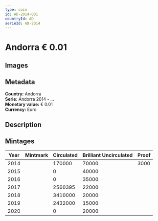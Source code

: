```yaml
---
type: coin
id: AD-2014-001
countryId: AD
serieId: AD-2014
---
```


# Andorra € 0.01

## Images


## Metadata

**Country:** Andorra\
**Serie:** Andorra 2014 - ...\
**Monetary value:** € 0.01\
**Currency:** Euro

## Description


## Mintages
| Year | Mintmark | Circulated | Brilliant Uncirculated | Proof |
| ---- | -------- | ---------- | ---------------------- | ----- |
| 2014 |  | 170000| 70000 | 3000 |
| 2015 |  | 0| 40000 |  |
| 2016 |  | 0| 35000 |  |
| 2017 |  | 2560395| 22000 |  |
| 2018 |  | 3410000| 20000 |  |
| 2019 |  | 2432000| 15000 |  |
| 2020 |  | 0| 20000 |  |
